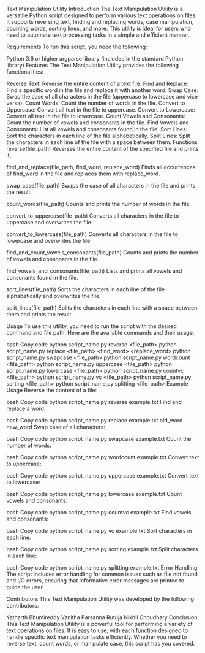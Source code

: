 Text Manipulation Utility
Introduction
The Text Manipulation Utility is a versatile Python script designed to perform various text operations on files. It supports reversing text, finding and replacing words, case manipulation, counting words, sorting lines, and more. This utility is ideal for users who need to automate text processing tasks in a simple and efficient manner.

Requirements
To run this script, you need the following:

Python 3.6 or higher
argparse library (included in the standard Python library)
Features
The Text Manipulation Utility provides the following functionalities:

Reverse Text: Reverse the entire content of a text file.
Find and Replace: Find a specific word in the file and replace it with another word.
Swap Case: Swap the case of all characters in the file (uppercase to lowercase and vice versa).
Count Words: Count the number of words in the file.
Convert to Uppercase: Convert all text in the file to uppercase.
Convert to Lowercase: Convert all text in the file to lowercase.
Count Vowels and Consonants: Count the number of vowels and consonants in the file.
Find Vowels and Consonants: List all vowels and consonants found in the file.
Sort Lines: Sort the characters in each line of the file alphabetically.
Split Lines: Split the characters in each line of the file with a space between them.
Functions
reverse(file_path)
Reverses the entire content of the specified file and prints it.

find_and_replace(file_path, find_word, replace_word)
Finds all occurrences of find_word in the file and replaces them with replace_word.

swap_case(file_path)
Swaps the case of all characters in the file and prints the result.

count_words(file_path)
Counts and prints the number of words in the file.

convert_to_uppercase(file_path)
Converts all characters in the file to uppercase and overwrites the file.

convert_to_lowercase(file_path)
Converts all characters in the file to lowercase and overwrites the file.

find_and_count_vowels_consonants(file_path)
Counts and prints the number of vowels and consonants in the file.

find_vowels_and_consonants(file_path)
Lists and prints all vowels and consonants found in the file.

sort_lines(file_path)
Sorts the characters in each line of the file alphabetically and overwrites the file.

split_lines(file_path)
Splits the characters in each line with a space between them and prints the result.

Usage
To use this utility, you need to run the script with the desired command and file path. Here are the available commands and their usage:

bash
Copy code
python script_name.py reverse <file_path>
python script_name.py replace <file_path> <find_word> <replace_word>
python script_name.py swapcase <file_path>
python script_name.py wordcount <file_path>
python script_name.py uppercase <file_path>
python script_name.py lowercase <file_path>
python script_name.py countvc <file_path>
python script_name.py vc <file_path>
python script_name.py sorting <file_path>
python script_name.py splitting <file_path>
Example Usage
Reverse the content of a file:

bash
Copy code
python script_name.py reverse example.txt
Find and replace a word:

bash
Copy code
python script_name.py replace example.txt old_word new_word
Swap case of all characters:

bash
Copy code
python script_name.py swapcase example.txt
Count the number of words:

bash
Copy code
python script_name.py wordcount example.txt
Convert text to uppercase:

bash
Copy code
python script_name.py uppercase example.txt
Convert text to lowercase:

bash
Copy code
python script_name.py lowercase example.txt
Count vowels and consonants:

bash
Copy code
python script_name.py countvc example.txt
Find vowels and consonants:

bash
Copy code
python script_name.py vc example.txt
Sort characters in each line:

bash
Copy code
python script_name.py sorting example.txt
Split characters in each line:

bash
Copy code
python script_name.py splitting example.txt
Error Handling
The script includes error handling for common issues such as file not found and I/O errors, ensuring that informative error messages are printed to guide the user.

Contributors
This Text Manipulation Utility was developed by the following contributors:

Yatharth
Bhumireddy Vanitha
Parsanna
Rutuja
Nikhil Choudhary
Conclusion
This Text Manipulation Utility is a powerful tool for performing a variety of text operations on files. It is easy to use, with each function designed to handle specific text manipulation tasks efficiently. Whether you need to reverse text, count words, or manipulate case, this script has you covered.
